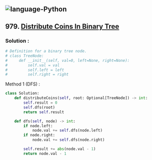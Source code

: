 ![language-Python](https://img.shields.io/badge/Python-ffd43b?style=for-the-badge&logo=PYTHON)
---

## 979. [Distribute Coins In Binary Tree](https://leetcode.com/problems/distribute-coins-in-binary-tree)

### Solution :

```python
# Definition for a binary tree node.
# class TreeNode:
#     def __init__(self, val=0, left=None, right=None):
#         self.val = val
#         self.left = left
#         self.right = right
```

Method 1 (DFS) :
```python
class Solution:
    def distributeCoins(self, root: Optional[TreeNode]) -> int:
        self.result = 0
        self.dfs(root)
        return self.result

    def dfs(self, node) -> int:
        if node.left:
            node.val += self.dfs(node.left)
        if node.right:
            node.val += self.dfs(node.right)

        self.result += abs(node.val - 1)
        return node.val - 1
```
